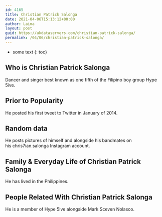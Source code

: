 ```yaml
---
id: 4165
title: Christian Patrick Salonga
date: 2021-04-06T15:13:12+00:00
author: Laima
layout: post
guid: https://ukdataservers.com/christian-patrick-salonga/
permalink: /04/06/christian-patrick-salonga/
---
```


* some text
{: toc}


## Who is Christian Patrick Salonga
                  
                  
                  
Dancer and singer best known as one fifth of the Filipino boy group Hype 5ive.
                  
              
            
              
            
                
                
                
## Prior to Popularity
                  
                  
                  
He posted his first tweet to Twitter in January of 2014.
                  
              
            
              
            
                
                
                
## Random data
                  
                  
                  
He posts pictures of himself and alongside his bandmates on his chris7ian.salonga Instagram account. 
                  
              
            
              
            
                
                
                
## Family & Everyday Life of Christian Patrick Salonga
                  
                  
                  
He has lived in the Philippines.
                  
              
            
              
            
                
                
                
## People Related With Christian Patrick Salonga
                  
                  
                  
He is a member of Hype 5ive alongside Mark Sceven Nolasco.
                  
              
            
              
            
                
              
            
              
              
            
            
              
            
          
          
          